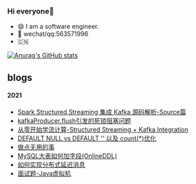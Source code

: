 ### Hi everyone👋

<!--
**chenyyyang/chenyyyang** is a ✨ _special_ ✨ repository because its `README.md` (this file) appears on your GitHub profile.

Here are some ideas to get you started:
-->

- 😄 I am a software engineer.
- 📱 wechat/qq:563571996
- 🇨🇳 
  
    
[![Anurag's GitHub stats](https://github-readme-stats.vercel.app/api?username=chenyyyang&count_private=true&show_icons=true)](https://github.com/anuraghazra/github-readme-stats)

## blogs
#### 2021
- [Spark Structured Streaming 集成 Kafka 源码解析-Source篇](https://github.com/chenyyyang/chenyyyang/blob/main/StructuredStreamingSource.md)
- [kafkaProducer.flush引发的死锁阻塞问题](https://github.com/chenyyyang/chenyyyang/blob/main/KafkaProducer1.md)
- [从零开始学流计算-Structured Streaming + Kafka Integration](https://github.com/chenyyyang/chenyyyang/blob/main/%E4%BB%8E%E9%9B%B6%E5%BC%80%E5%A7%8B%E5%AD%A6%E6%B5%81%E8%AE%A1%E7%AE%971.md)
- [DEFAULT NULL vs DEFAULT '' 以及 count(*)优化](https://github.com/chenyyyang/chenyyyang/blob/main/DEFAULT%20NULL%20vs%20DEFAULT%20''%20.md)
- [做点无用的事](https://github.com/chenyyyang/chenyyyang/blob/main/%E5%81%9A%E7%82%B9%E6%97%A0%E7%94%A8%E7%9A%84%E4%BA%8B.md)
- [MySQL大表如何加字段(OnlineDDL)](https://github.com/chenyyyang/chenyyyang/blob/main/MySQL%E5%A4%A7%E8%A1%A8%E5%A6%82%E4%BD%95%E5%8A%A0%E5%AD%97%E6%AE%B5(OnlineDDL).md)
- [如何实现分布式延迟消息](https://github.com/chenyyyang/chenyyyang/blob/main/%E5%A6%82%E4%BD%95%E5%AE%9E%E7%8E%B0%E5%88%86%E5%B8%83%E5%BC%8F%E5%BB%B6%E8%BF%9F%E6%B6%88%E6%81%AF.md)
- [面试题-Java虚拟机](https://github.com/chenyyyang/chenyyyang/blob/main/%E9%9D%A2%E8%AF%95%E9%A2%98-Java%E8%99%9A%E6%8B%9F%E6%9C%BA.md)


